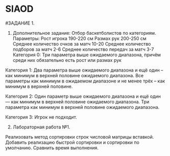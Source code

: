 # SIAOD
#ЗАДАНИЕ 1.
1. Дополнительное задание:
Отбор баскетболистов по категориям. 
Параметры: 
Рост игрока 190-220 см
Размах рук 200-250 см
Среднее количество очков за матч 10-20
Среднее количество подборов за матч 2-6
Среднее количество передач за матч 3-7
Категория 0:
Три параметра выше ожидаемого диапазона, причём среди них обязательно есть рост или размах рук

Категория 1:
Два параметра выше ожидаемого диапазона и ещё один – как минимум в верхней половине ожидаемого диапазона.
Все параметры как минимум в ожидаемом диапазоне и не менее трёх – как минимум в верхней половине.

Категория 2:
Один параметр выше ожидаемого диапазона и ещё один — как минимум в верхней половине ожидаемого диапазона.
Три параметра как минимум в верхней половине ожидаемого диапазона.

Категория 3:
Игрок не подходит.


2. Лабораторная работа №1.

Реализовать метод сортировки строк числовой матрицы вставкой. Добавить реализацию быстрой сортировки и сортировки по умолчанию. Сравнить время выполнения. 
